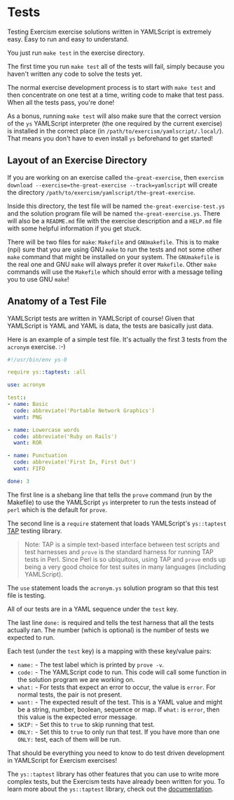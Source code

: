 # Tests

Testing Exercism exercise solutions written in YAMLScript is extremely easy.
Easy to run and easy to understand.

You just run `make test` in the exercise directory.

The first time you run `make test` all of the tests will fail, simply because
you haven't written any code to solve the tests yet.

The normal exercise development process is to start with `make test` and then
concentrate on one test at a time, writing code to make that test pass.
When all the tests pass, you're done!

As a bonus, running `make test` will also make sure that the correct version of
the `ys` YAMLScript interpreter (the one required by the current exercise) is
installed in the correct place (in `/path/to/exercism/yamlscript/.local/`).
That means you don't have to even install `ys` beforehand to get started!


## Layout of an Exercise Directory

If you are working on an exercise called `the-great-exercise`, then `exercism
download --exercise=the-great-exercise --track=yamlscript` will create the
directory `/path/to/exercism/yamlscript/the-great-exercise`.

Inside this directory, the test file will be named `the-great-exercise-test.ys`
and the solution program file will be named `the-great-exercise.ys`.
There will also be a `README.md` file with the exercise description and a
`HELP.md` file with some helpful information if you get stuck.

There will be two files for `make`: `Makefile` and `GNUmakefile`.
This is to make (npi) sure that you are using GNU `make` to run the tests and
not some other `make` command that might be installed on your system.
The `GNUmakefile` is the real one and GNU `make` will always prefer it over
`Makefile`.
Other `make` commands will use the `Makefile` which should error with a message
telling you to use GNU `make`!


## Anatomy of a Test File

YAMLScript tests are written in YAMLScript of course!
Given that YAMLScript is YAML and YAML is data, the tests are basically just
data.

Here is an example of a simple test file.
It's actually the first 3 tests from the `acronym` exercise. :-)

```yaml
#!/usr/bin/env ys-0

require ys::taptest: :all

use: acronym

test::
- name: Basic
  code: abbreviate('Portable Network Graphics')
  want: PNG

- name: Lowercase words
  code: abbreviate('Ruby on Rails')
  want: ROR

- name: Punctuation
  code: abbreviate('First In, First Out')
  want: FIFO

done: 3
```

The first line is a shebang line that tells the `prove` command (run by the
Makefile) to use the YAMLScript `ys` interpreter to run the tests instead of
`perl` which is the default for `prove`.

The second line is a `require` statement that loads YAMLScript's `ys::taptest`
[TAP](https://testanything.org) testing library.

> Note: TAP is a simple text-based interface between test scripts and test
> harnesses and `prove` is the standard harness for running TAP tests in Perl.
> Since Perl is so ubiquitous, using TAP and `prove` ends up being a very good
> choice for test suites in many languages (including YAMLScript).

The `use` statement loads the `acronym.ys` solution program so that this test
file is testing.

All of our tests are in a YAML sequence under the `test` key.

The last line `done:` is required and tells the test harness that all the tests
actually ran.
The number (which is optional) is the number of tests we expected to run.

Each test (under the `test` key) is a mapping with these key/value pairs:

* `name:` - The test label which is printed by `prove -v`.
* `code:` - The YAMLScript code to run.
  This code will call some function in the solution program we are working on.
* `what:` - For tests that expect an error to occur, the value is `error`.
  For normal tests, the pair is not present.
* `want:` - The expected result of the test.
  This is a YAML value and might be a string, number, boolean, sequence or map.
  If `what:` is `error`, then this value is the expected error message.
* `SKIP:` - Set this to `true` to skip running that test.
* `ONLY:` - Set this to `true` to only run that test.
  If you have more than one `ONLY:` test, each of them will be run.

That should be everything you need to know to do test driven development in
YAMLScript for Exercism exercises!

The `ys::taptest` library has other features that you can use to write more
complex tests, but the Exercism tests have already been written for you.
To learn more about the `ys::taptest` library, check out the [documentation](
https://yamlscript.org/doc/ys-taptest).


<!-- Keep this comment:

  This document should describe everything related to running tests in the
  track.

  If your track uses skipped tests, this document can explain why that is used
  and how to unskip tests.

  This document can also link to the testing framework documentation.

  The contents of this document are displayed on the track's documentation
  page at `https://exercism.org/docs/tracks/yamlscript/tests`.

  See https://exercism.org/docs/building/tracks/docs for more information. -->
